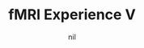 ---
title: "fMRI Experience V"
project_id: 
date: nil
conference_id: ""
presenters:
   - peter_bandettini
summary: "<p>fMRI Experience V, Kings College London, England</p>"
file: /assets/presentations/T132.ppt
filename: T132.ppt
layout: presentation
---